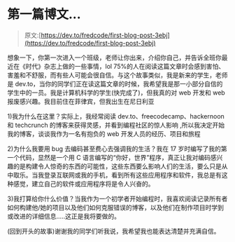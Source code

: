 # 第一篇博文...

> 原文:[https://dev.to/fredcode/first-blog-post-3ebj](https://dev.to/fredcode/first-blog-post-3ebj)

想象一下，你第一次进入一个班级，老师让你出来，介绍你自己，并告诉全班你最近在《时代》杂志上做的一些事情，lol 75%的人在阅读这篇文章时会感到害怕、害羞和不舒服，而有些人可能会很自信。与这个故事类似，我是新来的学生，老师是 dev.to，当你的同学们正在读这篇文章的时候，我希望我是那一小部分自信的学生中的一员。我是计算机科学的学生(快完成了)，但我真的对 web 开发和 web 报废感兴趣。我目前住在菲律宾，但我出生在尼日利亚

1)我为什么在这里？实际上，我经常阅读 dev.to、freecodecamp、hackernoon 和 techcrunch 的博客来获得灵感，并看到编程社区的惊人影响
,所以我决定开始我的博客，谈谈我作为一名有抱负的 web 开发人员的经历、项目和旅程

2)为什么我要用 bug 去编码甚至费心去强调我的生活？我在 17 岁时编写了我的第一个代码，显然是一个用 C 语言编写的“你好，世界”程序，真正让我对编码感兴趣的是构建令人惊奇的东西的可能性，这些东西要么影响人们的生活，要么只是从中取乐。当我登录互联网或我的手机，看到所有这些应用程序和软件，我总是有这种感觉，建立自己的软件或应用程序将是令人兴奋的。

3)我打算给你什么价值？当我作为一个初学者开始编程时，我喜欢阅读记录所有者如何构建他/她的项目以及他们如何克服错误的博客，以及他们在制作项目时学到或改进的详细信息.....这正是我将要做的。

(回到开头的故事)谢谢我的同学们听我说，我希望我也能表达清楚并充满自信。